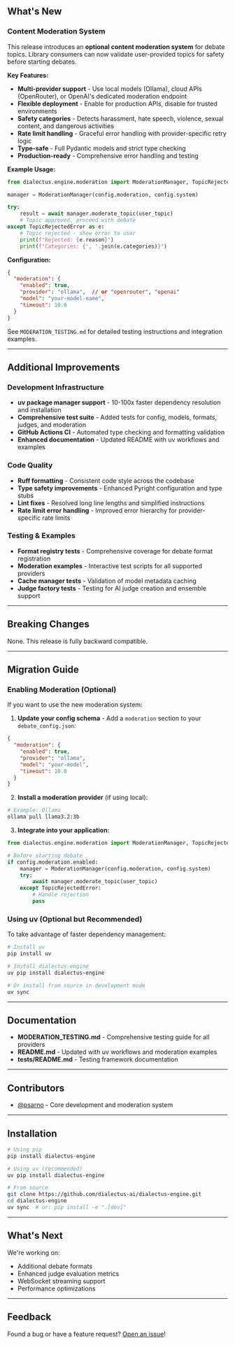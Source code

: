 ## What's New

### Content Moderation System

This release introduces an **optional content moderation system** for debate topics. Library consumers can now validate user-provided topics for safety before starting debates.

**Key Features:**
- **Multi-provider support** - Use local models (Ollama), cloud APIs (OpenRouter), or OpenAI's dedicated moderation endpoint
- **Flexible deployment** - Enable for production APIs, disable for trusted environments
- **Safety categories** - Detects harassment, hate speech, violence, sexual content, and dangerous activities
- **Rate limit handling** - Graceful error handling with provider-specific retry logic
- **Type-safe** - Full Pydantic models and strict type checking
- **Production-ready** - Comprehensive error handling and testing

**Example Usage:**
```python
from dialectus.engine.moderation import ModerationManager, TopicRejectedError

manager = ModerationManager(config.moderation, config.system)

try:
    result = await manager.moderate_topic(user_topic)
    # Topic approved, proceed with debate
except TopicRejectedError as e:
    # Topic rejected - show error to user
    print(f"Rejected: {e.reason}")
    print(f"Categories: {', '.join(e.categories)}")
```

**Configuration:**
```json
{
  "moderation": {
    "enabled": true,
    "provider": "ollama",  // or "openrouter", "openai"
    "model": "your-model-name",
    "timeout": 10.0
  }
}
```

See `MODERATION_TESTING.md` for detailed testing instructions and integration examples.

---

## Additional Improvements

### Development Infrastructure
- **uv package manager support** - 10-100x faster dependency resolution and installation
- **Comprehensive test suite** - Added tests for config, models, formats, judges, and moderation
- **GitHub Actions CI** - Automated type checking and formatting validation
- **Enhanced documentation** - Updated README with uv workflows and examples

### Code Quality
- **Ruff formatting** - Consistent code style across the codebase
- **Type safety improvements** - Enhanced Pyright configuration and type stubs
- **Lint fixes** - Resolved long line lengths and simplified instructions
- **Rate limit error handling** - Improved error hierarchy for provider-specific rate limits

### Testing & Examples
- **Format registry tests** - Comprehensive coverage for debate format registration
- **Moderation examples** - Interactive test scripts for all supported providers
- **Cache manager tests** - Validation of model metadata caching
- **Judge factory tests** - Testing for AI judge creation and ensemble support

---

## Breaking Changes

None. This release is fully backward compatible.

---

## Migration Guide

### Enabling Moderation (Optional)

If you want to use the new moderation system:

1. **Update your config schema** - Add a `moderation` section to your `debate_config.json`:

```json
{
  "moderation": {
    "enabled": true,
    "provider": "ollama",
    "model": "your-model",
    "timeout": 10.0
  }
}
```

2. **Install a moderation provider** (if using local):
```bash
# Example: Ollama
ollama pull llama3.2:3b
```

3. **Integrate into your application**:
```python
from dialectus.engine.moderation import ModerationManager, TopicRejectedError

# Before starting debate
if config.moderation.enabled:
    manager = ModerationManager(config.moderation, config.system)
    try:
        await manager.moderate_topic(user_topic)
    except TopicRejectedError:
        # Handle rejection
        pass
```

### Using uv (Optional but Recommended)

To take advantage of faster dependency management:

```bash
# Install uv
pip install uv

# Install dialectus-engine
uv pip install dialectus-engine

# Or install from source in development mode
uv sync
```

---

## Documentation

- **MODERATION_TESTING.md** - Comprehensive testing guide for all providers
- **README.md** - Updated with uv workflows and moderation examples
- **tests/README.md** - Testing framework documentation

---

## Contributors

- [@psarno](https://github.com/psarno) - Core development and moderation system

---

## Installation

```bash
# Using pip
pip install dialectus-engine

# Using uv (recommended)
uv pip install dialectus-engine

# From source
git clone https://github.com/dialectus-ai/dialectus-engine.git
cd dialectus-engine
uv sync  # or: pip install -e ".[dev]"
```

---

## What's Next

We're working on:
- Additional debate formats
- Enhanced judge evaluation metrics
- WebSocket streaming support
- Performance optimizations

---

## Feedback

Found a bug or have a feature request? [Open an issue](https://github.com/dialectus-ai/dialectus-engine/issues)!
